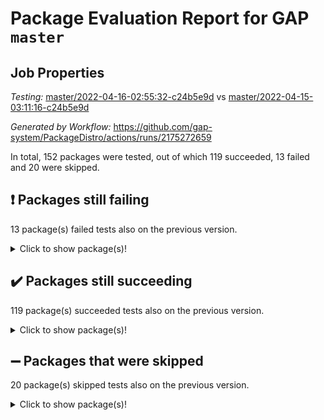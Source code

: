 # Package Evaluation Report for GAP `master`

## Job Properties

*Testing:* [master/2022-04-16-02:55:32-c24b5e9d](https://github.com/gap-system/PackageDistro/blob/data/reports/master/2022-04-16-02:55:32-c24b5e9d) vs [master/2022-04-15-03:11:16-c24b5e9d](https://github.com/gap-system/PackageDistro/blob/data/reports/master/2022-04-15-03:11:16-c24b5e9d)

*Generated by Workflow:* https://github.com/gap-system/PackageDistro/actions/runs/2175272659

In total, 152 packages were tested, out of which 119 succeeded, 13 failed and 20 were skipped.

## :exclamation: Packages still failing

13 package(s) failed tests also on the previous version.
<details><summary>Click to show package(s)!</summary>

- fining 1.4.1 [(failure)](https://github.com/gap-system/PackageDistro/runs/6044952101?check_suite_focus=true)
- francy 1.2.4 [(failure)](https://github.com/gap-system/PackageDistro/runs/6044952199?check_suite_focus=true)
- hap 1.38 [(failure)](https://github.com/gap-system/PackageDistro/runs/6044952521?check_suite_focus=true)
- normalizinterface 1.3.2 [(failure)](https://github.com/gap-system/PackageDistro/runs/6044953255?check_suite_focus=true)
- packagemanager 1.2 [(failure)](https://github.com/gap-system/PackageDistro/runs/6044953372?check_suite_focus=true)
- rcwa 4.6.4 [(failure)](https://github.com/gap-system/PackageDistro/runs/6044953581?check_suite_focus=true)
- recog 1.3.2 [(failure)](https://github.com/gap-system/PackageDistro/runs/6044953631?check_suite_focus=true)
- semigroups 4.0.0 [(failure)](https://github.com/gap-system/PackageDistro/runs/6044953721?check_suite_focus=true)
- sonata 2.9.3 [(failure)](https://github.com/gap-system/PackageDistro/runs/6044953959?check_suite_focus=true)
- transgrp 3.6.1 [(failure)](https://github.com/gap-system/PackageDistro/runs/6044954078?check_suite_focus=true)
- unitlib 4.0.0 [(failure)](https://github.com/gap-system/PackageDistro/runs/6044954130?check_suite_focus=true)
- wedderga 4.10.1 [(failure)](https://github.com/gap-system/PackageDistro/runs/6044954191?check_suite_focus=true)
- yangbaxter 0.9.0 [(failure)](https://github.com/gap-system/PackageDistro/runs/6044954239?check_suite_focus=true)
</details>

## :heavy_check_mark: Packages still succeeding

119 package(s) succeeded tests also on the previous version.
<details><summary>Click to show package(s)!</summary>

- ace 5.4 [(success)](https://github.com/gap-system/PackageDistro/runs/6044951297?check_suite_focus=true)
- aclib 1.3.2 [(success)](https://github.com/gap-system/PackageDistro/runs/6044951317?check_suite_focus=true)
- agt 0.2 [(success)](https://github.com/gap-system/PackageDistro/runs/6044951338?check_suite_focus=true)
- alnuth 3.2.1 [(success)](https://github.com/gap-system/PackageDistro/runs/6044951354?check_suite_focus=true)
- anupq 3.2.6 [(success)](https://github.com/gap-system/PackageDistro/runs/6044951369?check_suite_focus=true)
- atlasrep 2.1.2 [(success)](https://github.com/gap-system/PackageDistro/runs/6044951383?check_suite_focus=true)
- autodoc 2022.03.10 [(success)](https://github.com/gap-system/PackageDistro/runs/6044951399?check_suite_focus=true)
- automata 1.15 [(success)](https://github.com/gap-system/PackageDistro/runs/6044951423?check_suite_focus=true)
- automgrp 1.3.2 [(success)](https://github.com/gap-system/PackageDistro/runs/6044951445?check_suite_focus=true)
- autpgrp 1.10.2 [(success)](https://github.com/gap-system/PackageDistro/runs/6044951468?check_suite_focus=true)
- cap 2022.04-02 [(success)](https://github.com/gap-system/PackageDistro/runs/6044951484?check_suite_focus=true)
- caratinterface 2.3.3 [(success)](https://github.com/gap-system/PackageDistro/runs/6044951508?check_suite_focus=true)
- cddinterface 2020.06.24 [(success)](https://github.com/gap-system/PackageDistro/runs/6044951542?check_suite_focus=true)
- circle 1.6.4 [(success)](https://github.com/gap-system/PackageDistro/runs/6044951573?check_suite_focus=true)
- cohomolo 1.6.10 [(success)](https://github.com/gap-system/PackageDistro/runs/6044951613?check_suite_focus=true)
- congruence 1.2.3 [(success)](https://github.com/gap-system/PackageDistro/runs/6044951642?check_suite_focus=true)
- corelg 1.56 [(success)](https://github.com/gap-system/PackageDistro/runs/6044951677?check_suite_focus=true)
- crime 1.6 [(success)](https://github.com/gap-system/PackageDistro/runs/6044951714?check_suite_focus=true)
- crisp 1.4.5 [(success)](https://github.com/gap-system/PackageDistro/runs/6044951754?check_suite_focus=true)
- crypting 0.10 [(success)](https://github.com/gap-system/PackageDistro/runs/6044951777?check_suite_focus=true)
- cryst 4.1.24 [(success)](https://github.com/gap-system/PackageDistro/runs/6044951797?check_suite_focus=true)
- crystcat 1.1.9 [(success)](https://github.com/gap-system/PackageDistro/runs/6044951827?check_suite_focus=true)
- ctbllib 1.3.3 [(success)](https://github.com/gap-system/PackageDistro/runs/6044951852?check_suite_focus=true)
- cubefree 1.19 [(success)](https://github.com/gap-system/PackageDistro/runs/6044951871?check_suite_focus=true)
- curlinterface 2.2.2 [(success)](https://github.com/gap-system/PackageDistro/runs/6044951885?check_suite_focus=true)
- cvec 2.7.5 [(success)](https://github.com/gap-system/PackageDistro/runs/6044951910?check_suite_focus=true)
- datastructures 0.2.7 [(success)](https://github.com/gap-system/PackageDistro/runs/6044951926?check_suite_focus=true)
- deepthought 1.0.5 [(success)](https://github.com/gap-system/PackageDistro/runs/6044951955?check_suite_focus=true)
- design 1.7 [(success)](https://github.com/gap-system/PackageDistro/runs/6044951970?check_suite_focus=true)
- difsets 2.3.1 [(success)](https://github.com/gap-system/PackageDistro/runs/6044951990?check_suite_focus=true)
- digraphs 1.5.2 [(success)](https://github.com/gap-system/PackageDistro/runs/6044952005?check_suite_focus=true)
- edim 1.3.5 [(success)](https://github.com/gap-system/PackageDistro/runs/6044952022?check_suite_focus=true)
- example 4.3.0 [(success)](https://github.com/gap-system/PackageDistro/runs/6044952036?check_suite_focus=true)
- factint 1.6.3 [(success)](https://github.com/gap-system/PackageDistro/runs/6044952052?check_suite_focus=true)
- ferret 1.0.7 [(success)](https://github.com/gap-system/PackageDistro/runs/6044952065?check_suite_focus=true)
- fga 1.4.0 [(success)](https://github.com/gap-system/PackageDistro/runs/6044952081?check_suite_focus=true)
- float 1.0.3 [(success)](https://github.com/gap-system/PackageDistro/runs/6044952113?check_suite_focus=true)
- format 1.4.3 [(success)](https://github.com/gap-system/PackageDistro/runs/6044952129?check_suite_focus=true)
- forms 1.2.7 [(success)](https://github.com/gap-system/PackageDistro/runs/6044952146?check_suite_focus=true)
- fplsa 1.2.5 [(success)](https://github.com/gap-system/PackageDistro/runs/6044952161?check_suite_focus=true)
- fr 2.4.8 [(success)](https://github.com/gap-system/PackageDistro/runs/6044952176?check_suite_focus=true)
- fwtree 1.3 [(success)](https://github.com/gap-system/PackageDistro/runs/6044952224?check_suite_focus=true)
- gbnp 1.0.5 [(success)](https://github.com/gap-system/PackageDistro/runs/6044952253?check_suite_focus=true)
- generalizedmorphismsforcap 2022.03-03 [(success)](https://github.com/gap-system/PackageDistro/runs/6044952288?check_suite_focus=true)
- genss 1.6.6 [(success)](https://github.com/gap-system/PackageDistro/runs/6044952318?check_suite_focus=true)
- gradedringforhomalg 2022.03-01 [(success)](https://github.com/gap-system/PackageDistro/runs/6044952343?check_suite_focus=true)
- grape 4.8.5 [(success)](https://github.com/gap-system/PackageDistro/runs/6044952368?check_suite_focus=true)
- groupoids 1.69 [(success)](https://github.com/gap-system/PackageDistro/runs/6044952406?check_suite_focus=true)
- grpconst 2.6.2 [(success)](https://github.com/gap-system/PackageDistro/runs/6044952435?check_suite_focus=true)
- guarana 0.96.3 [(success)](https://github.com/gap-system/PackageDistro/runs/6044952470?check_suite_focus=true)
- guava 3.15 [(success)](https://github.com/gap-system/PackageDistro/runs/6044952501?check_suite_focus=true)
- hapcryst 0.1.14 [(success)](https://github.com/gap-system/PackageDistro/runs/6044952557?check_suite_focus=true)
- hecke 1.5.3 [(success)](https://github.com/gap-system/PackageDistro/runs/6044952580?check_suite_focus=true)
- help 3.5 [(success)](https://github.com/gap-system/PackageDistro/runs/6044952614?check_suite_focus=true)
- idrel 2.43 [(success)](https://github.com/gap-system/PackageDistro/runs/6044952632?check_suite_focus=true)
- images 1.3.1 [(success)](https://github.com/gap-system/PackageDistro/runs/6044952647?check_suite_focus=true)
- intpic 0.2.4 [(success)](https://github.com/gap-system/PackageDistro/runs/6044952671?check_suite_focus=true)
- io 4.7.2 [(success)](https://github.com/gap-system/PackageDistro/runs/6044952689?check_suite_focus=true)
- irredsol 1.4.3 [(success)](https://github.com/gap-system/PackageDistro/runs/6044952701?check_suite_focus=true)
- json 2.1.0 [(success)](https://github.com/gap-system/PackageDistro/runs/6044952718?check_suite_focus=true)
- jupyterkernel 1.4.1 [(success)](https://github.com/gap-system/PackageDistro/runs/6044952734?check_suite_focus=true)
- jupyterviz 1.5.1 [(success)](https://github.com/gap-system/PackageDistro/runs/6044952747?check_suite_focus=true)
- kan 1.34 [(success)](https://github.com/gap-system/PackageDistro/runs/6044952761?check_suite_focus=true)
- kbmag 1.5.9 [(success)](https://github.com/gap-system/PackageDistro/runs/6044952776?check_suite_focus=true)
- laguna 3.9.4 [(success)](https://github.com/gap-system/PackageDistro/runs/6044952793?check_suite_focus=true)
- liealgdb 2.2.1 [(success)](https://github.com/gap-system/PackageDistro/runs/6044952819?check_suite_focus=true)
- liepring 2.6 [(success)](https://github.com/gap-system/PackageDistro/runs/6044952843?check_suite_focus=true)
- liering 2.4.2 [(success)](https://github.com/gap-system/PackageDistro/runs/6044952886?check_suite_focus=true)
- linearalgebraforcap 2022.04-02 [(success)](https://github.com/gap-system/PackageDistro/runs/6044952915?check_suite_focus=true)
- loops 3.4.1 [(success)](https://github.com/gap-system/PackageDistro/runs/6044952944?check_suite_focus=true)
- lpres 1.0.3 [(success)](https://github.com/gap-system/PackageDistro/runs/6044952982?check_suite_focus=true)
- majoranaalgebras 1.4 [(success)](https://github.com/gap-system/PackageDistro/runs/6044953012?check_suite_focus=true)
- mapclass 1.4.5 [(success)](https://github.com/gap-system/PackageDistro/runs/6044953040?check_suite_focus=true)
- matgrp 0.64 [(success)](https://github.com/gap-system/PackageDistro/runs/6044953072?check_suite_focus=true)
- modisom 2.5.1 [(success)](https://github.com/gap-system/PackageDistro/runs/6044953095?check_suite_focus=true)
- modulepresentationsforcap 2022.03-02 [(success)](https://github.com/gap-system/PackageDistro/runs/6044953119?check_suite_focus=true)
- monoidalcategories 2022.03-02 [(success)](https://github.com/gap-system/PackageDistro/runs/6044953150?check_suite_focus=true)
- nconvex 2020.11-04 [(success)](https://github.com/gap-system/PackageDistro/runs/6044953181?check_suite_focus=true)
- nilmat 1.4.1 [(success)](https://github.com/gap-system/PackageDistro/runs/6044953210?check_suite_focus=true)
- nock 1.5 [(success)](https://github.com/gap-system/PackageDistro/runs/6044953223?check_suite_focus=true)
- nq 2.5.8 [(success)](https://github.com/gap-system/PackageDistro/runs/6044953271?check_suite_focus=true)
- numericalsgps 1.3.0 [(success)](https://github.com/gap-system/PackageDistro/runs/6044953298?check_suite_focus=true)
- openmath 11.5.0 [(success)](https://github.com/gap-system/PackageDistro/runs/6044953326?check_suite_focus=true)
- orb 4.8.4 [(success)](https://github.com/gap-system/PackageDistro/runs/6044953353?check_suite_focus=true)
- patternclass 2.4.2 [(success)](https://github.com/gap-system/PackageDistro/runs/6044953390?check_suite_focus=true)
- permut 2.0.4 [(success)](https://github.com/gap-system/PackageDistro/runs/6044953412?check_suite_focus=true)
- polenta 1.3.10 [(success)](https://github.com/gap-system/PackageDistro/runs/6044953428?check_suite_focus=true)
- polymaking 0.8.6 [(success)](https://github.com/gap-system/PackageDistro/runs/6044953449?check_suite_focus=true)
- primgrp 3.4.1 [(success)](https://github.com/gap-system/PackageDistro/runs/6044953462?check_suite_focus=true)
- profiling 2.5.0 [(success)](https://github.com/gap-system/PackageDistro/runs/6044953482?check_suite_focus=true)
- qpa 1.33 [(success)](https://github.com/gap-system/PackageDistro/runs/6044953512?check_suite_focus=true)
- quagroup 1.8.3 [(success)](https://github.com/gap-system/PackageDistro/runs/6044953525?check_suite_focus=true)
- radiroot 2.9 [(success)](https://github.com/gap-system/PackageDistro/runs/6044953553?check_suite_focus=true)
- rds 1.8 [(success)](https://github.com/gap-system/PackageDistro/runs/6044953608?check_suite_focus=true)
- repndecomp 1.2.1 [(success)](https://github.com/gap-system/PackageDistro/runs/6044953648?check_suite_focus=true)
- repsn 3.1.0 [(success)](https://github.com/gap-system/PackageDistro/runs/6044953664?check_suite_focus=true)
- resclasses 4.7.2 [(success)](https://github.com/gap-system/PackageDistro/runs/6044953675?check_suite_focus=true)
- scscp 2.3.1 [(success)](https://github.com/gap-system/PackageDistro/runs/6044953696?check_suite_focus=true)
- sglppow 2.2 [(success)](https://github.com/gap-system/PackageDistro/runs/6044953746?check_suite_focus=true)
- sgpviz 0.999.5 [(success)](https://github.com/gap-system/PackageDistro/runs/6044953770?check_suite_focus=true)
- simpcomp 2.1.14 [(success)](https://github.com/gap-system/PackageDistro/runs/6044953804?check_suite_focus=true)
- singular 2020.12.18 [(success)](https://github.com/gap-system/PackageDistro/runs/6044953835?check_suite_focus=true)
- sla 1.5.3 [(success)](https://github.com/gap-system/PackageDistro/runs/6044953865?check_suite_focus=true)
- smallgrp 1.5 [(success)](https://github.com/gap-system/PackageDistro/runs/6044953899?check_suite_focus=true)
- smallsemi 0.6.13 [(success)](https://github.com/gap-system/PackageDistro/runs/6044953925?check_suite_focus=true)
- sophus 1.25 [(success)](https://github.com/gap-system/PackageDistro/runs/6044953982?check_suite_focus=true)
- spinsym 1.5.2 [(success)](https://github.com/gap-system/PackageDistro/runs/6044954008?check_suite_focus=true)
- symbcompcc 1.3.2 [(success)](https://github.com/gap-system/PackageDistro/runs/6044954021?check_suite_focus=true)
- thelma 1.3 [(success)](https://github.com/gap-system/PackageDistro/runs/6044954033?check_suite_focus=true)
- tomlib 1.2.9 [(success)](https://github.com/gap-system/PackageDistro/runs/6044954049?check_suite_focus=true)
- toric 1.9.5 [(success)](https://github.com/gap-system/PackageDistro/runs/6044954061?check_suite_focus=true)
- ugaly 4.0.2 [(success)](https://github.com/gap-system/PackageDistro/runs/6044954095?check_suite_focus=true)
- unipot 1.5 [(success)](https://github.com/gap-system/PackageDistro/runs/6044954111?check_suite_focus=true)
- utils 0.72 [(success)](https://github.com/gap-system/PackageDistro/runs/6044954143?check_suite_focus=true)
- uuid 0.7 [(success)](https://github.com/gap-system/PackageDistro/runs/6044954158?check_suite_focus=true)
- walrus 0.9991 [(success)](https://github.com/gap-system/PackageDistro/runs/6044954172?check_suite_focus=true)
- xmod 2.86 [(success)](https://github.com/gap-system/PackageDistro/runs/6044954205?check_suite_focus=true)
- xmodalg 1.18 [(success)](https://github.com/gap-system/PackageDistro/runs/6044954226?check_suite_focus=true)
- zeromqinterface 0.13 [(success)](https://github.com/gap-system/PackageDistro/runs/6044954248?check_suite_focus=true)
</details>

## :heavy_minus_sign: Packages that were skipped

20 package(s) skipped tests also on the previous version.
<details><summary>Click to show package(s)!</summary>

- 4ti2interface 2022.03-01 [(skipped)](https://github.com/gap-system/PackageDistro/runs/6044918720?check_suite_focus=true)
- browse 1.8.14 [(skipped)](https://github.com/gap-system/PackageDistro/runs/6044918720?check_suite_focus=true)
- examplesforhomalg 2022.03-01 [(skipped)](https://github.com/gap-system/PackageDistro/runs/6044918720?check_suite_focus=true)
- gapdoc 1.6.5 [(skipped)](https://github.com/gap-system/PackageDistro/runs/6044918720?check_suite_focus=true)
- gauss 2022.03-01 [(skipped)](https://github.com/gap-system/PackageDistro/runs/6044918720?check_suite_focus=true)
- gaussforhomalg 2022.03-01 [(skipped)](https://github.com/gap-system/PackageDistro/runs/6044918720?check_suite_focus=true)
- gradedmodules 2022.03-01 [(skipped)](https://github.com/gap-system/PackageDistro/runs/6044918720?check_suite_focus=true)
- homalg 2022.03-01 [(skipped)](https://github.com/gap-system/PackageDistro/runs/6044918720?check_suite_focus=true)
- homalgtocas 2022.03-01 [(skipped)](https://github.com/gap-system/PackageDistro/runs/6044918720?check_suite_focus=true)
- io_forhomalg 2022.03-01 [(skipped)](https://github.com/gap-system/PackageDistro/runs/6044918720?check_suite_focus=true)
- itc 1.5.1 [(skipped)](https://github.com/gap-system/PackageDistro/runs/6044918720?check_suite_focus=true)
- localizeringforhomalg 2022.03-01 [(skipped)](https://github.com/gap-system/PackageDistro/runs/6044918720?check_suite_focus=true)
- matricesforhomalg 2022.03-02 [(skipped)](https://github.com/gap-system/PackageDistro/runs/6044918720?check_suite_focus=true)
- modules 2022.03-01 [(skipped)](https://github.com/gap-system/PackageDistro/runs/6044918720?check_suite_focus=true)
- polycyclic 2.16 [(skipped)](https://github.com/gap-system/PackageDistro/runs/6044918720?check_suite_focus=true)
- ringsforhomalg 2022.03-01 [(skipped)](https://github.com/gap-system/PackageDistro/runs/6044918720?check_suite_focus=true)
- sco 2022.03-01 [(skipped)](https://github.com/gap-system/PackageDistro/runs/6044918720?check_suite_focus=true)
- toolsforhomalg 2022.04-01 [(skipped)](https://github.com/gap-system/PackageDistro/runs/6044918720?check_suite_focus=true)
- toricvarieties 2022.03.23 [(skipped)](https://github.com/gap-system/PackageDistro/runs/6044918720?check_suite_focus=true)
- xgap 4.31 [(skipped)](https://github.com/gap-system/PackageDistro/runs/6044918720?check_suite_focus=true)
</details>

